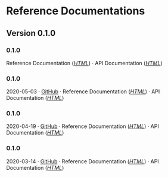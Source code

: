 # Reference Documentations

## Version 0.1.0

### 0.1.0 <Badge text="Latest Snapshot" type="warn" vertical="top"/> 
Reference Documentation (_[HTML](https://chhorz.github.io/oas-generator/docs/0.1.0-SNAPSHOT/oas-generator.html)_) · API Documentation (_[HTML](https://chhorz.github.io/oas-generator/docs/0.1.0-SNAPSHOT/apidocs/)_)

### 0.1.0 <Badge text="Relese Candidate 3" type="error" vertical="top"/> 
2020-05-03 · [GitHub](https://github.com/chhorz/oas-generator/releases/tag/v0.1.0.RC3) · Reference Documentation (_[HTML](https://chhorz.github.io/oas-generator/docs/0.1.0-RC.3/oas-generator.html)_) · API Documentation (_[HTML](https://chhorz.github.io/oas-generator/docs/0.1.0-RC.3/apidocs/)_)

### 0.1.0 <Badge text="Relese Candidate 2" type="error" vertical="top"/> 
2020-04-19 · [GitHub](https://github.com/chhorz/oas-generator/releases/tag/v0.1.0.RC2) · Reference Documentation (_[HTML](https://chhorz.github.io/oas-generator/docs/0.1.0.RC2/oas-generator.html)_) · API Documentation (_[HTML](https://chhorz.github.io/oas-generator/docs/0.1.0.RC2/apidocs/)_)

### 0.1.0 <Badge text="Relese Candidate 1" type="error" vertical="top"/> 
2020-03-14 · [GitHub](https://github.com/chhorz/oas-generator/releases/tag/v0.1.0.RC1) · Reference Documentation (_[HTML](https://chhorz.github.io/oas-generator/docs/0.1.0.RC1/oas-generator.html)_) · API Documentation (_[HTML](https://chhorz.github.io/oas-generator/docs/0.1.0.RC1/apidocs/)_)
